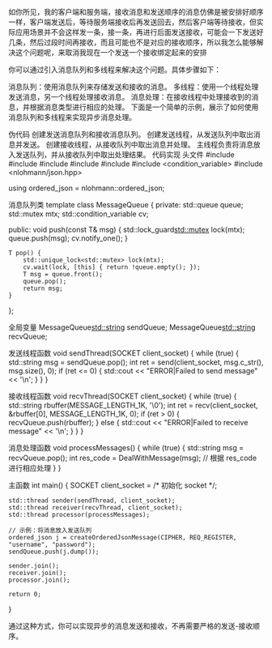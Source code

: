 如你所见，我的客户端和服务端，接收消息和发送顺序的消息仿佛是被安排好顺序一样，客户端发送后，等待服务端接收后再发送回去，然后客户端等待接收，但实际应用场景并不会这样发一条，接一条，再进行后面发送接收，可能会一下发送好几条，然后过段时间再接收，而且可能也不是对应的接收顺序，所以我怎么能够解决这个问题呢，来取消我现在一个发送一个接收绑定起来的安排


你可以通过引入消息队列和多线程来解决这个问题。具体步骤如下：

消息队列：使用消息队列来存储发送和接收的消息。
多线程：使用一个线程处理发送消息，另一个线程处理接收消息。
消息处理：在接收线程中处理接收到的消息，并根据消息类型进行相应的处理。
下面是一个简单的示例，展示了如何使用消息队列和多线程来实现异步消息处理。

伪代码
创建发送消息队列和接收消息队列。
创建发送线程，从发送队列中取出消息并发送。
创建接收线程，从接收队列中取出消息并处理。
主线程负责将消息放入发送队列，并从接收队列中取出处理结果。
代码实现
头文件
#include <iostream>
#include <string>
#include <queue>
#include <thread>
#include <mutex>
#include <condition_variable>
#include <nlohmann/json.hpp>

using ordered_json = nlohmann::ordered_json;

消息队列类
template <typename T>
class MessageQueue {
private:
    std::queue<T> queue;
    std::mutex mtx;
    std::condition_variable cv;

public:
    void push(const T& msg) {
        std::lock_guard<std::mutex> lock(mtx);
        queue.push(msg);
        cv.notify_one();
    }

    T pop() {
        std::unique_lock<std::mutex> lock(mtx);
        cv.wait(lock, [this] { return !queue.empty(); });
        T msg = queue.front();
        queue.pop();
        return msg;
    }
};

全局变量
MessageQueue<std::string> sendQueue;
MessageQueue<std::string> recvQueue;

发送线程函数
void sendThread(SOCKET client_socket) {
    while (true) {
        std::string msg = sendQueue.pop();
        int ret = send(client_socket, msg.c_str(), msg.size(), 0);
        if (ret <= 0) {
            std::cout << "ERROR|Failed to send message" << '\n';
        }
    }
}


接收线程函数
void recvThread(SOCKET client_socket) {
    while (true) {
        std::string rbuffer(MESSAGE_LENGTH_1K, '\0');
        int ret = recv(client_socket, &rbuffer[0], MESSAGE_LENGTH_1K, 0);
        if (ret > 0) {
            recvQueue.push(rbuffer);
        } else {
            std::cout << "ERROR|Failed to receive message" << '\n';
        }
    }
}

消息处理函数
void processMessages() {
    while (true) {
        std::string msg = recvQueue.pop();
        int res_code = DealWithMessage(msg);
        // 根据 res_code 进行相应处理
    }
}

主函数
int main() {
    SOCKET client_socket = /* 初始化 socket */;
    
    std::thread sender(sendThread, client_socket);
    std::thread receiver(recvThread, client_socket);
    std::thread processor(processMessages);

    // 示例：将消息放入发送队列
    ordered_json j = createOrderedJsonMessage(CIPHER, REQ_REGISTER, "username", "password");
    sendQueue.push(j.dump());

    sender.join();
    receiver.join();
    processor.join();

    return 0;
}

通过这种方式，你可以实现异步的消息发送和接收，不再需要严格的发送-接收顺序。